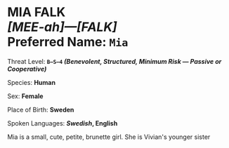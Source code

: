# MIA FALK<br>*[MEE-ah]—[FALK]*<br>Preferred Name: `Mia`

Threat Level: **`B—S—4` *(Benevolent, Structured, Minimum Risk — Passive or Cooperative)***

Species: **Human**

Sex: **Female**

Place of Birth: **Sweden**

Spoken Languages: ***Swedish*, English**

Mia is a small, cute, petite, brunette girl. She is Vivian's younger sister

